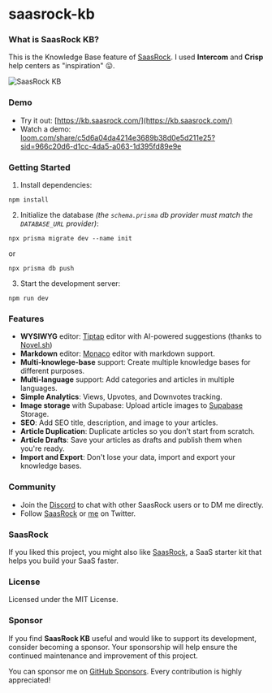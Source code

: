 # saasrock-kb

### What is SaasRock KB?

This is the Knowledge Base feature of [SaasRock](https://saasrock.com/?ref=saasrock-kb&utm_source=admin). I used **Intercom** and **Crisp** help centers as "inspiration" 😛.

![SaasRock KB](https://yahooder.sirv.com/saasrock-kb/cover.png)

### Demo

- Try it out: [https://kb.saasrock.com/](https://kb.saasrock.com/)
- Watch a demo: [loom.com/share/c5d6a04da4214e3689b38d0e5d211e25?sid=966c20d6-d1cc-4da5-a063-1d395fd89e9e](https://www.loom.com/share/c5d6a04da4214e3689b38d0e5d211e25?sid=966c20d6-d1cc-4da5-a063-1d395fd89e9e)

### Getting Started

1. Install dependencies:

```
npm install
```

2. Initialize the database _(the `schema.prisma` db provider must match the `DATABASE_URL` provider)_:

```
npx prisma migrate dev --name init
```

or

```
npx prisma db push
```

3. Start the development server:

```
npm run dev
```

### Features

- **WYSIWYG** editor: [Tiptap](https://tiptap.dev/) editor with AI-powered suggestions (thanks to [Novel.sh](https://novel.sh/?ref=saasrock-kb))
- **Markdown** editor: [Monaco](https://github.com/suren-atoyan/monaco-react) editor with markdown support.
- **Multi-knowlege-base** support: Create multiple knowledge bases for different purposes.
- **Multi-language** support: Add categories and articles in multiple languages.
- **Simple Analytics**: Views, Upvotes, and Downvotes tracking.
- **Image storage** with Supabase: Upload article images to [Supabase](https://supabase.io) Storage.
- **SEO**: Add SEO title, description, and image to your articles.
- **Article Duplication**: Duplicate articles so you don't start from scratch.
- **Article Drafts**: Save your articles as drafts and publish them when you're ready.
- **Import and Export**: Don't lose your data, import and export your knowledge bases.

### Community

- Join the [Discord](https://discord.gg/KMkjU2BFn9) to chat with other SaasRock users or to DM me directly.
- Follow [SaasRock](https://twitter.com/saas_rock) or [me](https://twitter.com/AlexandroMtzG) on Twitter.

### SaasRock

If you liked this project, you might also like [SaasRock](https://saasrock.com/?ref=saasrock-kb&utm_source=admin), a SaaS starter kit that helps you build your SaaS faster.

### License

Licensed under the MIT License.

### Sponsor

If you find **SaasRock KB** useful and would like to support its development, consider becoming a sponsor. Your sponsorship will help ensure the continued maintenance and improvement of this project.

You can sponsor me on [GitHub Sponsors](https://github.com/sponsors/AlexandroMtzG). Every contribution is highly appreciated!

